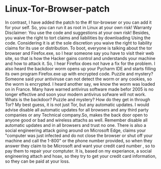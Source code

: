 # Linux-Tor-Browser-patch
In contrast, I have added the patch to the #! tor-browser or you can add it for your self.
So, you can run it as root in Linux at your own risk!
Warranty Disclaimer: You use the code and suggestions at your own risk! 
Besides, you waive the right to tort claims and liabilities by downloading Using the code.
Considering it is at the sole discretion you waive the right to liability claims for its use or distribution.
To boot, everyone is talking about the tor browser and Firefox.exe, so I hear someone say you have to visit their web site, so that is how the Hacker gains control and understands your machine and how to attack it. So, I hear Firefox does not have a fix for the problem. I also heard the backdoor worm opens up your Pycharm IDE and starts filling its own program Firefox.exe up with encrypted code. Puzzle and mystery? Someone said your antiviruse can not detect the worm or any cookies, so the worm is encrypted. I heard another say, we know the worm was loaded on in France. Many have warned antivirus software made befor 2005 is no longer effective and soon your modern antivirus sofware will not work. Whats is the backdoor? Puzzle and mystery? How do they get in through Tor? My best guess, it is not just Tor, but any automatic updates. I would advise disable all automatic updates for all browsers and any third party companies or any Technical company.So, makes the back door open to anyone good or bad and wireless attachs as well. Remember disable all automatic updates and in all browsers and trust no one. There is also a social engineering attack going around on Microsoft Edge, claims your "computer was just infected and do not close the browser or shut off your machine and call the 1-800" or the phone number provided, so when they answer they claim to be Microsoft and want your credit card number , so to pay them to repair your comptuter. It is, based on my experiance, a social engineering attach and hoax, so they try to get your credit card information, so they can be paid at your loss.
